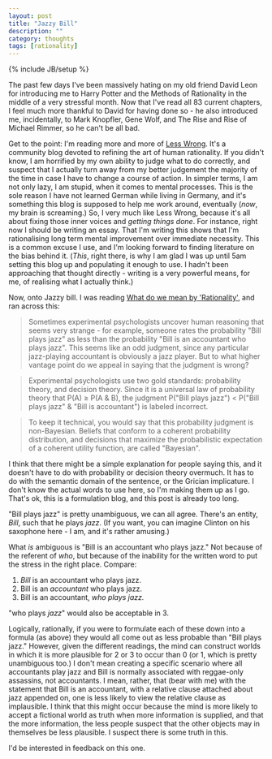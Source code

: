 ```yaml
---
layout: post
title: "Jazzy Bill"
description: ""
category: thoughts
tags: [rationality]
---
```

{% include JB/setup %}

The past few days I've been massively hating on my old friend David Leon for introducing me to Harry Potter and the Methods of Rationality in the middle of a very stressful month. Now that I've read all 83 current chapters, I feel much more thankful to David for having done so - he also introduced me, incidentally, to Mark Knopfler, Gene Wolf, and The Rise and Rise of Michael Rimmer, so he can't be all bad.

Get to the point: I'm reading more and more of [Less Wrong](http://lesswrong.com). It's a community blog devoted to refining the art of human rationality. If you didn't know, I am horrified by my own ability to judge what to do correctly, and suspect that I actually turn away from my better judgement the majority of the time in case I have to change a course of action. In simpler terms, I am not only lazy, I am stupid, when it comes to mental processes. This is the sole reason I have not learned German while living in Germany, and it's something this blog is supposed to help me work around, eventually (_now_, my brain is screaming.) So, I very much like Less Wrong, because it's all about fixing those inner voices and _getting things done_. For instance, right now I should be writing an essay. That I'm writing this shows that I'm rationalising long term mental improvement over immediate necessity. This is a common excuse I use, and I'm looking forward to finding literature on the bias behind it. (_This_, right there, is why I am glad I was up until 5am setting this blog up and populating it enough to use. I hadn't been approaching that thought directly - writing is a very powerful means, for me, of realising what I actually think.)

Now, onto Jazzy bill. I was reading [What do we mean by 'Rationality'](http://lesswrong.com/lw/31/what_do_we_mean_by_rationality/), and ran across this:

> Sometimes experimental psychologists uncover human reasoning that seems very strange - for example, someone rates the probability "Bill plays jazz" as less than the probability "Bill is an accountant who plays jazz".  This seems like an odd judgment, since any particular jazz-playing accountant is obviously a jazz player.  But to what higher vantage point do we appeal in saying that the judgment is wrong?

> Experimental psychologists use two gold standards: probability theory, and decision theory.  Since it is a universal law of probability theory that P(A) ≥ P(A & B), the judgment P("Bill plays jazz") < P("Bill plays jazz" & "Bill is accountant") is labeled incorrect.

> To keep it technical, you would say that this probability judgment is non-Bayesian.  Beliefs that conform to a coherent probability distribution, and decisions that maximize the probabilistic expectation of a coherent utility function, are called "Bayesian".

I think that there might be a simple explanation for people saying this,
and it doesn't have to do with probability or decision theory overmuch. It has to do with the semantic domain of the sentence, or the Grician implicature. I don't know the actual words to use here, so I'm making them up as I go. That's ok, this is a formulation blog, and this post is already too long.

"Bill plays jazz" is pretty unambiguous, we can all agree. There's an
entity, _Bill_, such that he plays _jazz_. (If you want, you can imagine
Clinton on his saxophone here - I am, and it's rather amusing.)

What _is_ ambiguous is "Bill is an accountant who plays jazz." Not
because of the referent of _who_, but because of the inability for the
written word to put the stress in the right place. Compare:

1. _Bill_ is an accountant who plays jazz.
2. Bill is an _accountant_ who plays jazz.
3. Bill is an accountant, _who plays jazz._

"who plays _jazz_" would also be acceptable in 3.

Logically, rationally, if you were to formulate each of these down into
a formula (as above) they would all come out as less probable than "Bill
plays jazz." However, given the different readings, the mind can
construct worlds in which it is more plausible for 2 or 3 to occur
than 0 (or 1, which is pretty unambiguous too.) I don't mean creating
a specific scenario where all accountants play jazz and Bill is normally
associated with reggae-only assassins, not accountants. I mean, rather,
that (bear with me) with the statement that Bill is an accountant, with a
relative clause attached about jazz appended on, one is less likely to
view the relative clause as implausible. I think that this might occur
because the mind is more likely to accept a fictional world as truth
when more information is supplied, and that the more information, the
less people suspect that the other objects may in themselves be less
plausible. I suspect there is some truth in this.

I'd be interested in feedback on this one.
